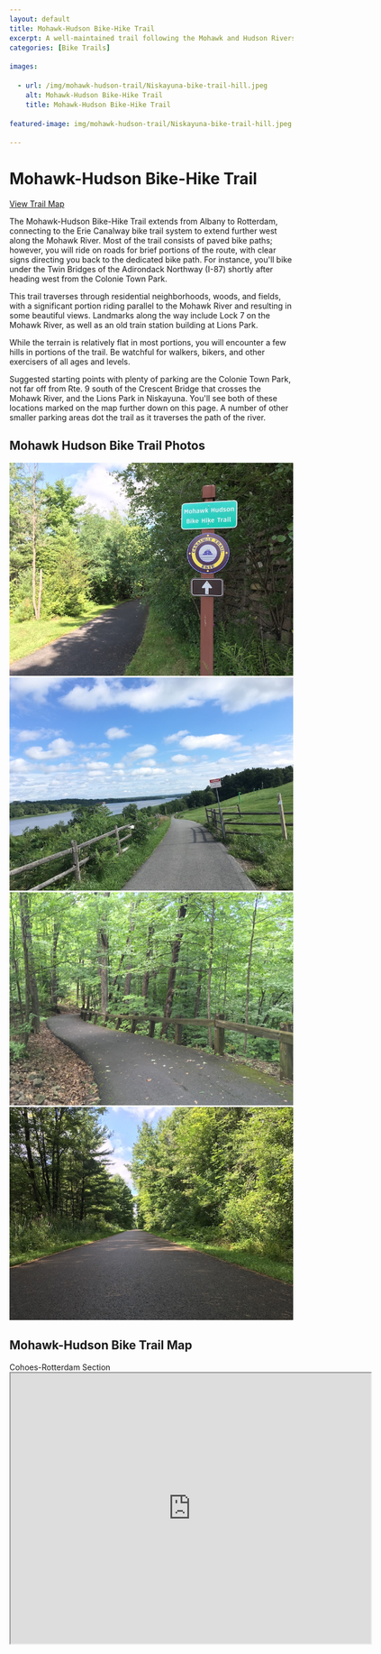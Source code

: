 ```yaml
---
layout: default
title: Mohawk-Hudson Bike-Hike Trail 
excerpt: A well-maintained trail following the Mohawk and Hudson Rivers through the Capital Region and further west
categories: [Bike Trails]

images:

  - url: /img/mohawk-hudson-trail/Niskayuna-bike-trail-hill.jpeg
    alt: Mohawk-Hudson Bike-Hike Trail 
    title: Mohawk-Hudson Bike-Hike Trail 

featured-image: img/mohawk-hudson-trail/Niskayuna-bike-trail-hill.jpeg

---
```

 
<h1>Mohawk-Hudson Bike-Hike Trail</h1>

<a href="#trailmap">View Trail Map</a>

<p>The Mohawk-Hudson Bike-Hike Trail extends from Albany to Rotterdam, connecting to the Erie Canalway bike trail system to extend further west along the Mohawk River. Most of the trail consists of paved bike paths; however, you will ride on roads for brief portions of the route, with clear signs directing you back to the dedicated bike path. For instance, you'll bike under the Twin Bridges of the Adirondack Northway (I-87) shortly after heading west from the Colonie Town Park.</p>

<p>This trail traverses through residential neighborhoods, woods, and fields, with a significant portion riding parallel to the Mohawk River and resulting in some beautiful views. Landmarks along the way include Lock 7 on the Mohawk River, as well as an old train station building at Lions Park.</p>

<p>While the terrain is relatively flat in most portions, you will encounter a few hills in portions of the trail. Be watchful for walkers, bikers, and other exercisers of all ages and levels.</p>

<p>Suggested starting points with plenty of parking are the Colonie Town Park, not far off from Rte. 9 south of the Crescent Bridge that crosses the Mohawk River, and the Lions Park in Niskayuna. You'll see both of these locations marked on the map further down on this page. A number of other smaller parking areas dot the trail as it traverses the path of the river.</p>

<h2>Mohawk Hudson Bike Trail Photos</h2>
<div id="photos" class="fotorama" data-nav="thumbs" data-width="100%"
                     data-ratio="800/600"
                     data-min-width="100%"
                     data-max-width="1000"
                     data-min-height="300"
                     data-max-height="100%" >
<img src="/img/mohawk-hudson-trail/Mohawk-hudson-trail-sign.jpeg" alt="Trail entrance near the bridge over Balltown 
Road"><br />
<img src="/img/mohawk-hudson-trail/Niskayuna-bike-trail-hill.jpeg" alt="Overlooking the Mohawk River from Niskayuna"><br />
<img src="/img/mohawk-hudson-trail/Bike-trail-railing.jpeg" alt="Steep hill"><br />
<img src="/img/mohawk-hudson-trail/trail.jpeg" alt="On the trail"><br />
</div>
<h2 id="trailmap">Mohawk-Hudson Bike Trail Map</h2>
Cohoes-Rotterdam Section

<div class="google-maps">
	<iframe src="https://www.google.com/maps/d/embed?mid=19OR-1L0Y3vnDBy0FiP8hbPnh2cA" width="640" height="480"></iframe>
</div>